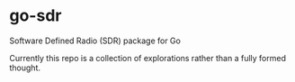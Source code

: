 go-sdr
======

Software Defined Radio (SDR) package for Go

Currently this repo is a collection of explorations rather than a fully formed thought.
